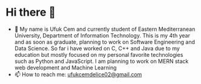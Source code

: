 # Hi there 👋

- 🔭 My name is Ufuk Cem and currently student of Eastern Mediterranean University, Department of Information Technology. This is my 4th year and as soon as graduate, planning to work on Software Engineering and Data Science. So far i have worked on C, C++ and Java due to my education but mostly focused on my personal favorite technologies such as Python and JavaScript. I am planning to work on MERN stack web development and Machine Learning
- 📫 How to reach me: ufukcemdelice02@gmail.com
